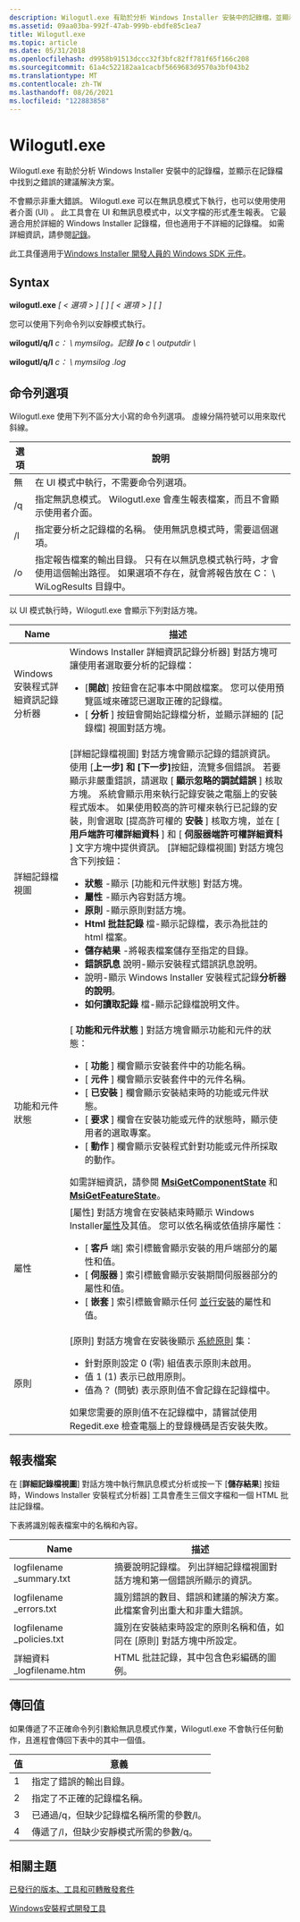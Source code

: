 ```yaml
---
description: Wilogutl.exe 有助於分析 Windows Installer 安裝中的記錄檔，並顯示在記錄檔中找到之錯誤的建議解決方案。
ms.assetid: 09aa03ba-992f-47ab-999b-ebdfe85c1ea7
title: Wilogutl.exe
ms.topic: article
ms.date: 05/31/2018
ms.openlocfilehash: d9958b91513dccc32f3bfc82ff781f65f166c208
ms.sourcegitcommit: 61a4c522182aa1cacbf5669683d9570a3bf043b2
ms.translationtype: MT
ms.contentlocale: zh-TW
ms.lasthandoff: 08/26/2021
ms.locfileid: "122883858"
---
```

# <a name="wilogutlexe"></a>Wilogutl.exe

Wilogutl.exe 有助於分析 Windows Installer 安裝中的記錄檔，並顯示在記錄檔中找到之錯誤的建議解決方案。

不會顯示非重大錯誤。 Wilogutl.exe 可以在無訊息模式下執行，也可以使用使用者介面 (UI) 。 此工具會在 UI 和無訊息模式中，以文字檔的形式產生報表。 它最適合用於詳細的 Windows Installer 記錄檔，但也適用于不詳細的記錄檔。 如需詳細資訊，請參閱[記錄](logging.md)。

此工具僅適用于[Windows Installer 開發人員的 Windows SDK 元件](platform-sdk-components-for-windows-installer-developers.md)。

## <a name="syntax"></a>Syntax

**wilogutl.exe** *\[ &lt; 選項 &gt; \] \[ <source file> \] \[ &lt; 選項 &gt; \] \[ <report file directory> \]*

您可以使用下列命令列以安靜模式執行。

**wilogutl/q/l** *c： \\ mymsilog。記錄* **/o** *c \\ outputdir \\*

**wilogutl/q/l** *c： \\ mymsilog .log*

## <a name="command-line-options"></a>命令列選項

Wilogutl.exe 使用下列不區分大小寫的命令列選項。 虛線分隔符號可以用來取代斜線。



| 選項 | 說明                                                                                                                                                                                     |
|--------|-------------------------------------------------------------------------------------------------------------------------------------------------------------------------------------------------|
| 無   | 在 UI 模式中執行，不需要命令列選項。                                                                                                                                                   |
| /q     | 指定無訊息模式。 Wilogutl.exe 會產生報表檔案，而且不會顯示使用者介面。                                                                                            |
| /l     | 指定要分析之記錄檔的名稱。 使用無訊息模式時，需要這個選項。                                                                                           |
| /o     | 指定報告檔案的輸出目錄。 只有在以無訊息模式執行時，才會使用這個輸出路徑。 如果選項不存在，就會將報告放在 C： \\ WiLogResults 目錄中。 |



 

以 UI 模式執行時，Wilogutl.exe 會顯示下列對話方塊。




| Name | 描述 | 
|------|-------------|
| Windows安裝程式詳細資訊記錄分析器 | Windows Installer 詳細資訊記錄分析器] 對話方塊可讓使用者選取要分析的記錄檔：<ul><li>[<strong>開啟</strong>] 按鈕會在記事本中開啟檔案。 您可以使用預覽區域來確認已選取正確的記錄檔。</li><li>[ <strong>分析</strong> ] 按鈕會開始記錄檔分析，並顯示詳細的 [記錄檔] 視圖對話方塊。</li></ul> | 
| 詳細記錄檔視圖 | [詳細記錄檔視圖] 對話方塊會顯示記錄的錯誤資訊。 使用 [<strong>上</strong><strong>一步] 和 [下一步]</strong>按鈕，流覽多個錯誤。 若要顯示非嚴重錯誤，請選取 [ <strong>顯示忽略的調試錯誤</strong> ] 核取方塊。 系統會顯示用來執行記錄安裝之電腦上的安裝程式版本。 如果使用較高的許可權來執行已記錄的安裝，則會選取 [提高許可權的 <strong>安裝</strong> ] 核取方塊，並在 [ <strong>用戶端許可權詳細資料</strong> ] 和 [ <strong>伺服器端許可權詳細資料</strong> ] 文字方塊中提供資訊。 [詳細記錄檔視圖] 對話方塊包含下列按鈕：<br /><ul><li><strong>狀態</strong> -顯示 [功能和元件狀態] 對話方塊。</li><li><strong>屬性</strong> -顯示內容對話方塊。</li><li><strong>原則</strong> -顯示原則對話方塊。</li><li><strong>Html 批註記錄</strong> 檔-顯示記錄檔，表示為批註的 html 檔案。</li><li><strong>儲存結果</strong> -將報表檔案儲存至指定的目錄。</li><li><strong>錯誤訊息</strong> 說明-顯示安裝程式錯誤訊息說明。</li><li>說明-顯示 Windows Installer 安裝程式記錄<strong>分析器的說明</strong>。</li><li><strong>如何讀取記錄</strong> 檔-顯示記錄檔說明文件。</li></ul> | 
| 功能和元件狀態 | [ <strong>功能和元件狀態</strong> ] 對話方塊會顯示功能和元件的狀態：<ul><li>[ <strong>功能</strong> ] 欄會顯示安裝套件中的功能名稱。</li><li>[ <strong>元件</strong> ] 欄會顯示安裝套件中的元件名稱。</li><li>[ <strong>已安裝</strong> ] 欄會顯示安裝結束時的功能或元件狀態。</li><li>[ <strong>要求</strong> ] 欄會在安裝功能或元件的狀態時，顯示使用者的選取專案。</li><li>[ <strong>動作</strong> ] 欄會顯示安裝程式針對功能或元件所採取的動作。</li></ul>如需詳細資訊，請參閱 <a href="/windows/desktop/api/Msiquery/nf-msiquery-msigetcomponentstatea"><strong>MsiGetComponentState</strong></a> 和 <a href="/windows/desktop/api/Msiquery/nf-msiquery-msigetfeaturestatea"><strong>MsiGetFeatureState</strong></a>。<br /> | 
| 屬性 | [屬性] 對話方塊會在安裝結束時顯示 Windows Installer<a href="properties.md">屬性</a>及其值。 您可以依名稱或依值排序屬性：<ul><li>[ <strong>客戶</strong> 端] 索引標籤會顯示安裝的用戶端部分的屬性和值。</li><li>[ <strong>伺服器</strong> ] 索引標籤會顯示安裝期間伺服器部分的屬性和值。</li><li>[ <strong>嵌套</strong> ] 索引標籤會顯示任何 <a href="concurrent-installations.md">並行安裝</a>的屬性和值。</li></ul> | 
| 原則 | [原則] 對話方塊會在安裝後顯示 <a href="system-policy.md">系統原則</a> 集：<ul><li>針對原則設定 0 (零) 組值表示原則未啟用。</li><li>值 1 (1) 表示已啟用原則。</li><li>值為？  (問號) 表示原則值不會記錄在記錄檔中。</li></ul>如果您需要的原則值不在記錄檔中，請嘗試使用 Regedit.exe 檢查電腦上的登錄機碼是否安裝失敗。<br /> | 




 

## <a name="report-files"></a>報表檔案

在 [**詳細記錄檔視圖**] 對話方塊中執行無訊息模式分析或按一下 [**儲存結果**] 按鈕時，Windows Installer 安裝程式分析器] 工具會產生三個文字檔和一個 HTML 批註記錄檔。

下表將識別報表檔案中的名稱和內容。



| Name                      | 描述                                                                                                                    |
|---------------------------|--------------------------------------------------------------------------------------------------------------------------------|
| logfilename \_summary.txt  | 摘要說明記錄檔。 列出詳細記錄檔視圖對話方塊和第一個錯誤所顯示的資訊。         |
| logfilename \_errors.txt   | 識別錯誤的數目、錯誤和建議的解決方案。 此檔案會列出重大和非重大錯誤。 |
| logfilename \_policies.txt | 識別在安裝結束時設定的原則名稱和值，如同在 [原則] 對話方塊中所設定。                       |
| 詳細資料 \_logfilename.htm  | HTML 批註記錄，其中包含色彩編碼的圖例。                                                                      |



 

## <a name="return-values"></a>傳回值

如果傳遞了不正確命令列引數給無訊息模式作業，Wilogutl.exe 不會執行任何動作，且進程會傳回下表中的其中一個值。



| 值 | 意義                                                                 |
|-------|-------------------------------------------------------------------------|
| 1     | 指定了錯誤的輸出目錄。                                      |
| 2     | 指定了不正確的記錄檔名稱。                                         |
| 3     | 已通過/q，但缺少記錄檔名稱所需的參數/l。 |
| 4     | 傳遞了/l，但缺少安靜模式所需的參數/q。        |



 

## <a name="related-topics"></a>相關主題

<dl> <dt>

[已發行的版本、工具和可轉散發套件](released-versions-tools-and-redistributables.md)
</dt> <dt>

[Windows安裝程式開發工具](windows-installer-development-tools.md)
</dt> </dl>

 

 





